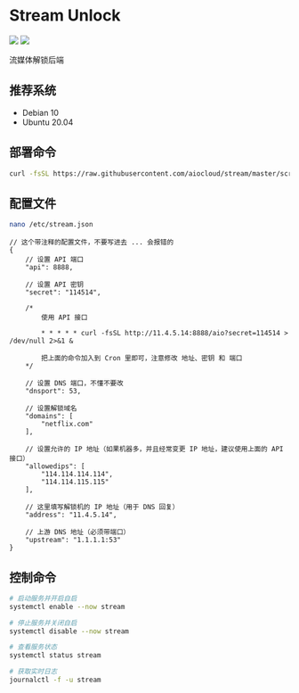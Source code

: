 # Stream Unlock
[![](https://img.shields.io/badge/Telegram-Group-blue)](https://t.me/aioCloud)
[![](https://img.shields.io/badge/Telegram-Channel-green)](https://t.me/aioCloud_channel) 

流媒体解锁后端

## 推荐系统
- Debian 10
- Ubuntu 20.04

## 部署命令
```bash
curl -fsSL https://raw.githubusercontent.com/aiocloud/stream/master/scripts/cloud/kickstart.sh | bash
```

## 配置文件
```bash
nano /etc/stream.json
```

```jsonc
// 这个带注释的配置文件，不要写进去 ... 会报错的
{
    // 设置 API 端口
    "api": 8888,

    // 设置 API 密钥
    "secret": "114514",

    /*
        使用 API 接口

        * * * * * curl -fsSL http://11.4.5.14:8888/aio?secret=114514 > /dev/null 2>&1 &

        把上面的命令加入到 Cron 里即可，注意修改 地址、密钥 和 端口
    */

    // 设置 DNS 端口，不懂不要改
    "dnsport": 53,

    // 设置解锁域名
    "domains": [
        "netflix.com"
    ],

    // 设置允许的 IP 地址（如果机器多，并且经常变更 IP 地址，建议使用上面的 API 接口）
    "allowedips": [
        "114.114.114.114",
        "114.114.115.115"
    ],

    // 这里填写解锁机的 IP 地址（用于 DNS 回复）
    "address": "11.4.5.14",

    // 上游 DNS 地址（必须带端口）
    "upstream": "1.1.1.1:53"
}
```

## 控制命令
```bash
# 启动服务并开启自启
systemctl enable --now stream

# 停止服务并关闭自启
systemctl disable --now stream

# 查看服务状态
systemctl status stream

# 获取实时日志
journalctl -f -u stream
```
